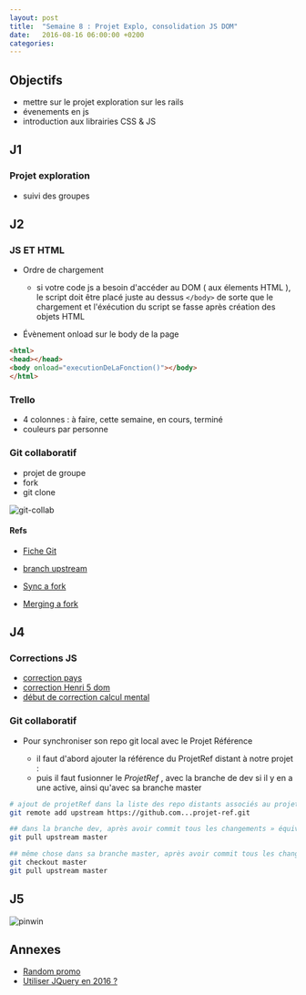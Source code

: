 ```yaml
---
layout: post
title:  "Semaine 8 : Projet Explo, consolidation JS DOM"
date:   2016-08-16 06:00:00 +0200
categories: 
---
```


## Objectifs
- mettre sur le projet exploration sur les rails
- évenements en js
- introduction aux librairies CSS & JS

## J1

### Projet exploration
- suivi des groupes

## J2

### JS ET HTML

- Ordre de chargement
  - si votre code js a besoin d'accéder au DOM ( aux élements HTML ),
  le script doit être placé juste au dessus `</body>` de sorte que le 
  chargement et l'éxécution du script se fasse après création des objets HTML 

- Évènement onload sur le body de la page

```html
<html>
<head></head>
<body onload="executionDeLaFonction()"></body>
</html>
```

### Trello

- 4 colonnes : à faire, cette semaine, en cours, terminé
- couleurs par personne 

### Git collaboratif

- projet de groupe 
- fork
- git clone

![git-collab](../../../../support/img/git_collab.png)

#### Refs

- [Fiche Git]({{site.url}}/git)

- [branch upstream](https://help.github.com/articles/configuring-a-remote-for-a-fork/)
- [Sync a fork](https://help.github.com/articles/syncing-a-fork/)
- [Merging a fork](https://help.github.com/articles/merging-an-upstream-repository-into-your-fork/)

## J4

### Corrections JS

- [correction pays](https://gist.github.com/rxlabz/b7b7ba7b40892fec40ea1c45de56f02e)
- [correction Henri 5 dom](https://gist.github.com/rxlabz/4c1a85668e7a1e013c92a5c64d456cda)
- [début de correction calcul mental](https://gist.github.com/rxlabz/fc329459aee63615bd6b7639a4a84eb8)

### Git collaboratif

- Pour synchroniser son repo git local avec le Projet Référence

  - il faut d'abord ajouter la référence du ProjetRef distant à notre projet :
  - puis il faut fusionner le *ProjetRef* , avec la branche de dev si il y en a une active, ainsi qu'avec sa branche master  
    
```bash
# ajout de projetRef dans la liste des repo distants associés au projet
git remote add upstream https://github.com...projet-ref.git

## dans la branche dev, après avoir commit tous les changements » équivaut à synchronise la branche master de projet ref
git pull upstream master 

## même chose dans sa branche master, après avoir commit tous les changements
git checkout master
git pull upstream master 
```


## J5

![pinwin](https://media0.giphy.com/media/Vx8MSphrScTAc/200.gif)


## Annexes 

- [Random promo](http://www.simplon-lyon.fr/random/)
- [Utiliser JQuery en 2016 ?](http://lea.verou.me/2015/04/jquery-considered-harmful/)
